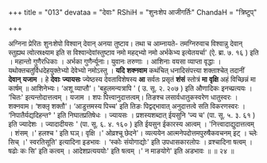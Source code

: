 +++
title = "013"
devataa = "देवाः"
RShiH = "शुनःशेप आजीगर्तिः"
ChandaH = "त्रिष्टुप्"

+++


अग्निना प्रेरितः शुनःशेपो विश्वान् देवान् अनया तुष्टाव। तथा च आम्नायते- तमग्निरुवाच विश्वान्नु देवान् स्तुह्यथ त्वोत्स्रक्ष्याम इति स विश्वान्देवांस्तुष्टाव नमो महद्भ्यो नमो अर्भकेभ्य इत्येतयर्चा' (ऐ. ब्रा. ७. १६ ) इति । महान्तो गुणैरधिकाः । अर्भका गुणैर्न्यूनाः। युवानः तरुणाः । आशिनाः वयसा व्याप्ता वृद्धाः । यथोक्तचतुर्विधदेहयुक्तेभ्यो देवेभ्यो नमोऽस्तु । **यदि** **शक्नवाम** कथंचित् धनादिसंपत्त्या शक्ताश्चेत् तदानीं **देवान्** **यजाम** । हे **देवाः** **ज्यायसः** ज्येष्ठस्य देवताविशेषस्य **आ** सर्वतः प्रसृतं **शंसं** स्तोत्रं **मा** **वृक्षि** अहं विच्छिन्नं मा कार्षम् ॥ आशिनेभ्यः। ‘अशू व्याप्तौ'। 'बहुलमन्यत्रापि ' ( उ. सू. २. २०७ ) इति औणादिकः इनच्प्रत्ययः । ‘चितः' इत्यन्तोदात्तत्वम् । यजाम । शपः पित्त्वानुदात्तत्वम्। तिङश्च लसार्वधातुकस्वरेण धातुस्वरः । शक्नवाम। ‘शक्लृ शक्तौ'। ‘आडुत्तमस्य पिच्च' इति तिङः पिद्वद्भावात् अनुदात्तत्वे सति विकरणस्वरः । ‘निपातैर्यद्यदिहन्त° ' इति निघातप्रतिषेधः । ज्यायसः । प्रशस्यशब्दात् ईयसुनि ‘ज्य च' (पा. सू. ५. ३. ६१ ) इति ज्यादेशः । ज्यादादीयसः ' (पा. सू. ६. ४. १६० ) इति ईयसुन ईकारस्य आत्वम् । 'नित्त्वादाद्युदात्तत्वम् । शंसम् ।' हलश्च ' इति घञ्। वृक्षि ।' ओव्रश्चू छेदने'। व्यत्ययेन आत्मनेपदोत्तमपुरुषैकवचनम् इट् । च्लेः सिच् ।' स्वरतिसूति' इत्यादिना इडभावः । ‘स्कोः संयोगाद्योः' इति उपधासकारलोपः । व्रश्चादिना षत्वम् । षढोः कः सि' इति कत्वम् । आदेशप्रत्यययोः' इति षत्वम् ।' न माङयोगे' इति अडभावः ॥ ॥ २४ ॥